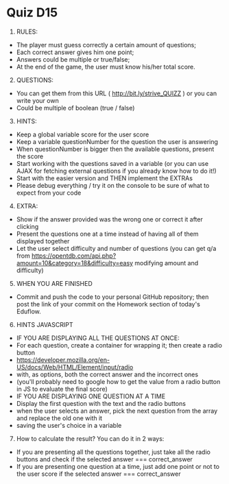 # Quiz D15

1. RULES:
  - The player must guess correctly a certain amount of questions;
  - Each correct answer gives him one point;
  - Answers could be multiple or true/false;
  - At the end of the game, the user must know his/her total score.

2. QUESTIONS:
  - You can get them from this URL ( http://bit.ly/strive_QUIZZ ) or you can write your own
  - Could be multiple of boolean (true / false)

3. HINTS:
  - Keep a global variable score for the user score
  - Keep a variable questionNumber for the question the user is answering
  - When questionNumber is bigger then the available questions, present the score
  - Start working with the questions saved in a variable (or you can use AJAX for fetching external questions if you already know how to do it!)
  - Start with the easier version and THEN implement the EXTRAs
  - Please debug everything / try it on the console to be sure of what to expect from your code

4. EXTRA:
  - Show if the answer provided was the wrong one or correct it after clicking
  - Present the questions one at a time instead of having all of them displayed together
  - Let the user select difficulty and number of questions (you can get q/a from https://opentdb.com/api.php?amount=10&category=18&difficulty=easy modifying    amount and difficulty)
    
5. WHEN YOU ARE FINISHED
  - Commit and push the code to your personal GitHub repository; then post the link of your commit on the Homework section of today's Eduflow.

6. HINTS JAVASCRIPT
  - IF YOU ARE DISPLAYING ALL THE QUESTIONS AT ONCE:
  - For each question, create a container for wrapping it; then create a radio button
  - https://developer.mozilla.org/en-US/docs/Web/HTML/Element/input/radio
  - with, as options, both the correct answer and the incorrect ones
  - (you'll probably need to google how to get the value from a radio button in JS to evaluate the final score)   
  - IF YOU ARE DISPLAYING ONE QUESTION AT A TIME
  - Display the first question with the text and the radio buttons
  - when the user selects an answer, pick the next question from the array and replace the old one with it
  - saving the user's choice in a variable     


7. How to calculate the result? You can do it in 2 ways:
  - If you are presenting all the questions together, just take all the radio buttons and check if the selected answer === correct_answer
  - If you are presenting one question at a time, just add one point or not to the user score if the selected answer === correct_answer